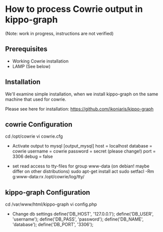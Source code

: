 # How to process Cowrie output in kippo-graph

(Note: work in progress, instructions are not verified)


## Prerequisites

* Working Cowrie installation
* LAMP (See below)

## Installation


We'll examine simple installation, when we install kippo-graph on the same machine that used for cowrie.

Please see here for installation:
https://github.com/ikoniaris/kippo-graph

## cowrie Configuration

cd /opt/cowrie
vi cowrie.cfg

* Activate output to mysql
[output_mysql]
host = localhost
database = cowrie
username = cowrie
password = secret (please change!)
port = 3306
debug = false

* set read access to tty-files for group www-data (on debian! maybe differ on other distributions)
sudo apt-get install act
sudo setfacl -Rm g:www-data:rx /opt/cowrie/log/tty/


## kippo-graph Configuration

cd /var/www/html/kippo-graph
vi config.php

* Change db settings
define('DB_HOST', '127.0.0.1');
define('DB_USER', 'username');
define('DB_PASS', 'password');
define('DB_NAME', 'database');
define('DB_PORT', '3306');


